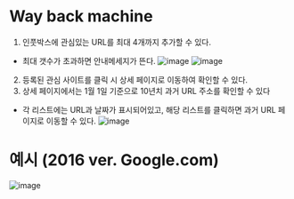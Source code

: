 # Way back machine
1. 인풋박스에 관심있는 URL를 최대 4개까지 추가할 수 있다.
- 최대 갯수가 초과하면 안내메세지가 뜬다.
![image](https://github.com/seunghyebaek/payhere-fe-interview/assets/38126662/7c2f24d8-f0d4-4915-892a-717701ab3146)
![image](https://github.com/seunghyebaek/payhere-fe-interview/assets/38126662/a7194925-232a-4226-b086-f10b032da320)

2. 등록된 관심 사이트를 클릭 시 상세 페이지로 이동하여 확인할 수 있다.
3. 상세 페이지에서는 1월 1일 기준으로 10년치 과거 URL 주소를 확인할 수 있다
 - 각 리스트에는 URL과 날짜가 표시되어있고, 해당 리스트를 클릭하면 과거 URL 페이지로 이동할 수 있다.
![image](https://github.com/seunghyebaek/payhere-fe-interview/assets/38126662/bba5c5b6-c36a-4372-88cb-f2bbf7d14352)

# 예시 (2016 ver. Google.com)
![image](https://github.com/seunghyebaek/payhere-fe-interview/assets/38126662/4bf065b6-54a3-480b-bfae-1d0841856c0a)
